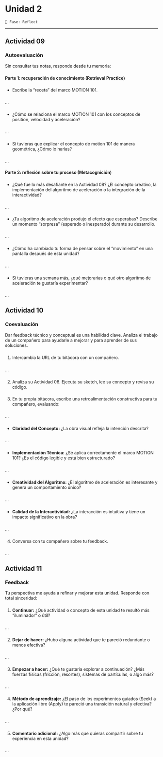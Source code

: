 # Unidad 2
`🤔 Fase: Reflect`
_________________________________________________________________________________________________________________________________________________________________________________________
## Actividad 09
### Autoevaluación
Sin consultar tus notas, responde desde tu memoria:
###
#### Parte 1: recuperación de conocimiento (Retrieval Practice)
###
- Escribe la “receta” del marco MOTION 101.
###
...
###
- ¿Cómo se relaciona el marco MOTION 101 con los conceptos de position, velocidad y aceleración?
###
...
###
- Si tuvieras que explicar el concepto de motion 101 de manera geométrica, ¿Cómo lo harías?
###
...

#### Parte 2: reflexión sobre tu proceso (Metacognición)
###
- ¿Qué fue lo más desafiante en la Actividad 08? ¿El concepto creativo, la implementación del algoritmo de aceleración o la integración de la interactividad?
###
...
###
- ¿Tu algoritmo de aceleración produjo el efecto que esperabas? Describe un momento “sorpresa” (esperado o inesperado) durante su desarrollo.
###
...
###
- ¿Cómo ha cambiado tu forma de pensar sobre el “movimiento” en una pantalla después de esta unidad?
###
...
###
- Si tuvieras una semana más, ¿qué mejorarías o qué otro algoritmo de aceleración te gustaría experimentar?
###
...

## Actividad 10
### Coevaluación
Dar feedback técnico y conceptual es una habilidad clave. Analiza el trabajo de un compañero para ayudarle a mejorar y para aprender de sus soluciones.
###
1. Intercambia la URL de tu bitácora con un compañero.
###
...
###
2. Analiza su Actividad 08. Ejecuta su sketch, lee su concepto y revisa su código.
###
3. En tu propia bitácora, escribe una retroalimentación constructiva para tu compañero, evaluando:
###
...
###
- **Claridad del Concepto:** ¿La obra visual refleja la intención descrita?
###
...
###
- **Implementación Técnica:** ¿Se aplica correctamente el marco MOTION 101? ¿Es el código legible y está bien estructurado?
###
...
###
- **Creatividad del Algoritmo:** ¿El algoritmo de aceleración es interesante y genera un comportamiento único?
###
...
###
- **Calidad de la Interactividad:** ¿La interacción es intuitiva y tiene un impacto significativo en la obra?
###
...
###
4. Conversa con tu compañero sobre tu feedback.
###
...

## Actividad 11
### Feedback
Tu perspectiva me ayuda a refinar y mejorar esta unidad. Responde con total sinceridad:
###
1. **Continuar:** ¿Qué actividad o concepto de esta unidad te resultó más “iluminador” o útil?
###
...
###
2. **Dejar de hacer:** ¿Hubo alguna actividad que te pareció redundante o menos efectiva?
###
...
###
3. **Empezar a hacer:** ¿Qué te gustaría explorar a continuación? ¿Más fuerzas físicas (fricción, resortes), sistemas de partículas, o algo más?
###
...
###
4. **Método de aprendizaje:** ¿El paso de los experimentos guiados (Seek) a la aplicación libre (Apply) te pareció una transición natural y efectiva? ¿Por qué?
###
...
###
5. **Comentario adicional:** ¿Algo más que quieras compartir sobre tu experiencia en esta unidad?
###
...
